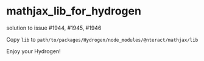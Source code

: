 # mathjax_lib_for_hydrogen
solution to issue #1944, #1945, #1946

Copy `lib` to `path/to/packages/Hydrogen/node_modules/@nteract/mathjax/lib`

Enjoy your Hydrogen!
